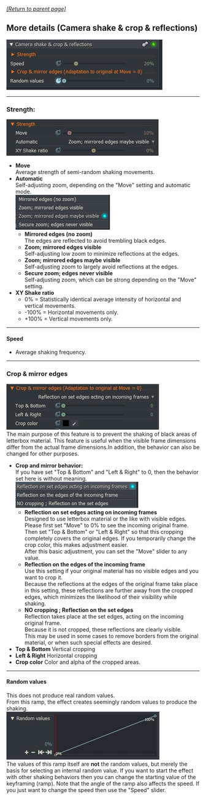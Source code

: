 *[[Return to parent page]](README.md)*  

## More details (Camera shake & crop & reflections)
![](IMG/img2.jpg)  

---------------------------------------------

### Strength:
![](IMG/Strength.jpg)
  - **Move**  
    Average strength of semi-random shaking movements. 
  - **Automatic**  
  Self-adjusting zoom, depending on the "Move" setting and automatic mode.  
  ![](IMG/Automatic.jpg)  
    - **Mirrored edges (no zoom)**  
      The edges are reflected to avoid trembling black edges. 
    - **Zoom; mirrored edges visible**  
      Self-adjusting low zoom to minimize reflections at the edges.
    - **Zoom; mirrored edges maybe visible**  
      Self-adjusting zoom to largely avoid reflections at the edges.
    - **Secure zoom; edges never visible**  
       Self-adjusting zoom, which can be strong depending on the "Move" setting.  
  - **XY Shake ratio**  
    - 0% = Statistically identical average intensity of horizontal and vertical movements.
    - -100% = Horizontal movements only.
    - +100% = Vertical movements only.

---------------------------------------------

#### Speed
  - Average shaking frequency.

---------------------------------------------

### Crop & mirror edges
![](IMG/Crop.jpg)  
The main purpose of this feature is to prevent the shaking of black areas of letterbox material. This feature is useful when the visible frame dimensions differ from the actual frame dimensions.In addition, the behavior can also be changed for other purposes.   
  - **Crop and mirror behavior:**  
  If you have set "Top & Bottom" and "Left & Right" to 0, then the behavior set here is without meaning.
  ![](IMG/Reflection.jpg)  
    - **Reflection on set edges acting on incoming frames**  
      Designed to use letterbox material or the like with visible edges.  
      Please first set "Move" to 0% to see the incoming original frame.  
     Then set "Top & Bottom" or "Left & Right" so that this cropping completely covers the original edges. 
     If you temporarily change the crop color, this makes adjustment easier.  
     After this basic adjustment, you can set the "Move" slider to any value.   
    - **Reflection on the edges of the incoming frame**  
      Use this setting if your original material has no visible edges and you want to crop it.  
      Because the reflections at the edges of the original frame take place in this setting, 
      these reflections are further away from the cropped edges,
      which minimizes the likelihood of their visibility while shaking.  
    - **NO cropping ; Reflection on the set edges**  
     Reflection takes place at the set edges, acting on the incoming original frame.  
     Because it is not cropped, these reflections are clearly visible.  
     This may be used in some cases to remove borders from the original material, or when such special effects are desired.   
  - **Top & Bottom**
    Vertical cropping
  - **Left & Right**
     Horizontal cropping
  - **Crop color**
    Color and alpha of the cropped areas. 
    
--------------------------------------------
    
#### Random values
This does not produce real random values.  
From this ramp, the effect creates seemingly random values to produce the shaking.  
![](IMG/Random.jpg)  
The values of this ramp itself are **not** the random values, but merely the basis for selecting an internal random value.
If you want to start the effect with other shaking behaviors then you can change the starting value of the keyframing (ramp). 
Note that the angle of the ramp also affects the speed. If you just want to change the speed then use the "Speed" slider.
